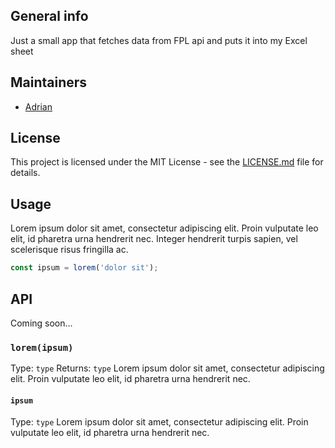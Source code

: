 ## General info
Just a small app that fetches data from FPL api and puts it into my Excel sheet
## Maintainers
* [Adrian](https://github.com/vigdals)
## License
This project is licensed under the MIT License - see the [LICENSE.md](LICENSE.md) file for details.
## Usage
Lorem ipsum dolor sit amet, consectetur adipiscing elit. Proin vulputate leo elit, id pharetra urna hendrerit nec. Integer hendrerit turpis sapien, vel scelerisque risus fringilla ac.
```javascript
const ipsum = lorem('dolor sit');
```
## API
Coming soon...
### `lorem(ipsum)`
Type: `type`
Returns: `type`
Lorem ipsum dolor sit amet, consectetur adipiscing elit. Proin vulputate leo elit, id pharetra urna hendrerit nec.
#### `ipsum`
Type: `type`
Lorem ipsum dolor sit amet, consectetur adipiscing elit. Proin vulputate leo elit, id pharetra urna hendrerit nec.
